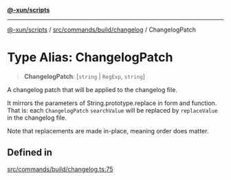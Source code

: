 [**@-xun/scripts**](../../../../../README.md)

***

[@-xun/scripts](../../../../../README.md) / [src/commands/build/changelog](../README.md) / ChangelogPatch

# Type Alias: ChangelogPatch

> **ChangelogPatch**: [`string` \| `RegExp`, `string`]

A changelog patch that will be applied to the changelog file.

It mirrors the parameters of String.prototype.replace in form and
function. That is: each `ChangelogPatch` `searchValue` will be replaced by
`replaceValue` in the changelog file.

Note that replacements are made in-place, meaning order does matter.

## Defined in

[src/commands/build/changelog.ts:75](https://github.com/Xunnamius/xscripts/blob/28c221bb8a859e69003ba2447e3f5763dc92a0ec/src/commands/build/changelog.ts#L75)
